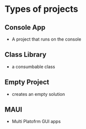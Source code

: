 # Types of projects

## Console App
- A project that runs on the console

## Class Library
- a consumbable class

## Empty Project
- creates an empty solution

## MAUI
- Multi Platofrm GUI apps
